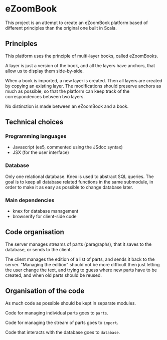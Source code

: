 # eZoomBook
This project is an attempt to create an eZoomBook platform based of different
principles than the original one built in Scala.

## Principles
This platform uses the principle of multi-layer books, called eZoomBooks.

A layer is just a version of the book, and all the layers have anchors, that
allow us to display them side-by-side.

When a book is imported, a new layer is created. Then all layers are created
by copying an existing layer. The modifications should preserve anchors as
much as possible, so that the platform can keep track of the correspondences
between two layers.

No distinction is made between an eZoomBook and a book. 

## Technical choices
### Programming languages
 * Javascript (es5, commented using the JSdoc syntax)
 * JSX (for the user interface)

### Database
Only one relational database. Knex is used to abstract SQL queries.
The goal is to keep all database related functions in the same submodule, in
order to make it as easy as possible to change database later.

### Main dependencies
 * knex for database management
 * browserify for client-side code

## Code organisation
The server manages streams of parts (paragraphs), that it saves to the database,
or sends to the client.

The client manages the edition of a list of parts, and sends it back to the server.
"Managing the edition" should not be more difficult then just letting the user
change the text, and trying to guess where new parts have to be created, and when
old parts should be reused.

## Organisation of the code
As much code as possible should be kept in separate modules.

Code for managing individual parts goes to `parts`.

Code for managing the stream of parts goes to `import`.

Code that interacts with the database goes to `database`.
